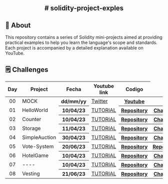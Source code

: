 
<h2 align="center">  # solidity-project-exples <h2>

## 📝 About

This repository contains a series of Solidity mini-projects aimed at providing practical examples to help you learn the language's scope and standards. Each project is accompanied by a detailed explanation available on YouTube.

## 🗒 Challenges
<table>
  <thead>
    <tr>
      <th align="center">Day</th>
      <th>Project</th>
      <th>Fecha</th>
      <th>Youtube link</th>
      <th>Codigo</th>
    </tr>
  </thead>
<tbody>

<tr>
  <td align="center">00</td>
  <td>MOCK</td>
  <th>dd/mm/yy</th>
  <td><a href="https://twitter.com/LeanLabiano" rel="nofollow">Twitter</a></td>
  <th><a href="https://www.youtube.com/@leanlabiano" rel="nofollow">Youtube</a></th>
</tr>
<tr>
  <td align="center">01</td>
  <td>HelloWorld</td>
  <th>10/04/23</th>
  <td><a href="" rel="nofollow">TUTORIAL</a></td>
  <th><a href="https://github.com/LeandroCDN/solidity-project-exples/blob/main/01%20-%20Hello%20World/HelloWorld.sol" rel="nofollow">Repository</a></th>
  <th><a href="" rel="nofollow">Challenge</a></th>
</tr>
<tr>
  <td align="center">02</td>
  <td>Counter</td>
  <th>10/04/23</th>
  <td><a href="" rel="nofollow">TUTORIAL</a></td>
  <th><a href="https://github.com/LeandroCDN/solidity-project-exples/blob/main/02%20-%20Counter/Counter.sol" rel="nofollow">Repository</a></th>
  <th><a href="" rel="nofollow">Challenge</a></th>
</tr>
<tr>
  <td align="center">03</td>
  <td>Storage</td>
  <th>11/04/23</th>
  <td><a href="" rel="nofollow">TUTORIAL</a></td>
  <th><a href="https://github.com/LeandroCDN/solidity-project-exples/blob/main/03%20-%20Storage/Storage.sol" rel="nofollow">Repository</a></th>
  <th><a href="" rel="nofollow">Challenge</a></th>
</tr>
<tr>
  <td align="center">04</td>
  <td>SimpleAuction</td>
  <th>30/04/23</th>
  <td><a href="" rel="nofollow">TUTORIAL</a></td>
  <th><a href="https://github.com/LeandroCDN/solidity-project-exples/blob/main/04%20-%20Simple%20Auction/SimpleAuction.sol" rel="nofollow">Repository</a></th>
  <th><a href="" rel="nofollow">Challenge</a></th>
</tr>
<tr>
  <td align="center">05</td>
  <td>Vote-System</td>
  <th>20/06/23</th>
  <td><a href="" rel="nofollow">TUTORIAL</a></td>
  <th><a href="https://github.com/LeandroCDN/solidity-project-exples/blob/main/05%20-%20Vote%20system/VoteSystem.sol" rel="nofollow">Repository</a></th>
  <th><a href="" rel="nofollow">Repository</a></th>
</tr>
<tr>
  <td align="center">06</td>
  <td>HotelGame</td>
  <th>10/04/23</th>
  <td><a href="" rel="nofollow">TUTORIAL</a></td>
  <th><a href="https://github.com/LeandroCDN/solidity-project-exples/blob/main/06%20-%20HotelGame/HotelGame.sol" rel="nofollow">Repository</a></th>
  <th><a href="" rel="nofollow">Challenge</a></th>
</tr>
<tr>
  <td align="center">07</td>
  <td>----</td>
  <th>10/04/23</th>
  <td><a href="" rel="nofollow">TUTORIAL</a></td>
  <th><a href="" rel="nofollow">Repository</a></th>
  <th><a href="" rel="nofollow">Challenge</a></th>
</tr>
<tr>
  <td align="center">08</td>
  <td>Vesting</td>
  <th>21/06/23</th>
  <td><a href="" rel="nofollow">TUTORIAL</a></td>
  <th><a href="https://github.com/LeandroCDN/solidity-project-exples/blob/main/08%20-%20Vesting/Vesting.sol" rel="nofollow">Repository</a></th>
  <th><a href="" rel="nofollow">Challenge</a></th>
</tr>






</tbody>
</table>